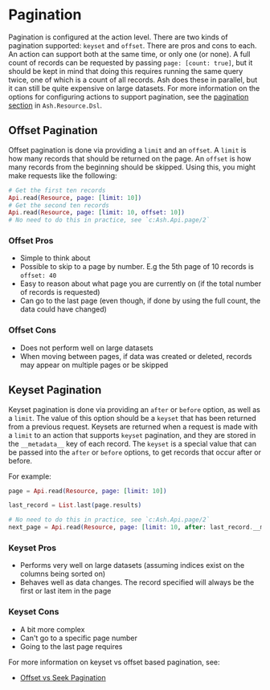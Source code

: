 # Pagination

Pagination is configured at the action level. There are two kinds of pagination supported: `keyset` and `offset`. There are
pros and cons to each. An action can support both at the same time, or only one (or none). A full count of records can be
requested by passing `page: [count: true]`, but it should be kept in mind that doing this requires running the same query
twice, one of which is a count of all records. Ash does these in parallel, but it can still be quite expensive on large
datasets. For more information on the options for configuring actions to support pagination, see the [pagination section](Ash.Resource.Dsl.html#module-pagination) in `Ash.Resource.Dsl`.

## Offset Pagination

Offset pagination is done via providing a `limit` and an `offset`. A `limit` is how many records that should be returned on the page.
An `offset` is how many records from the beginning should be skipped. Using this, you might make requests like the following:

```elixir
# Get the first ten records
Api.read(Resource, page: [limit: 10])
# Get the second ten records
Api.read(Resource, page: [limit: 10, offset: 10])
# No need to do this in practice, see `c:Ash.Api.page/2`
```

### Offset Pros

- Simple to think about
- Possible to skip to a page by number. E.g the 5th page of 10 records is `offset: 40`
- Easy to reason about what page you are currently on (if the total number of records is requested)
- Can go to the last page (even though, if done by using the full count, the data could have changed)

### Offset Cons

- Does not perform well on large datasets
- When moving between pages, if data was created or deleted, records may appear on multiple pages or be skipped

## Keyset Pagination

Keyset pagination is done via providing an `after` or `before` option, as well as a `limit`. The value of this option should be
a `keyset` that has been returned from a previous request. Keysets are returned when a request is made with a `limit` to an action
that supports `keyset` pagination, and they are stored in the `__metadata__` key of each record. The `keyset` is a special value that
can be passed into the `after` or `before` options, to get records that occur after or before.

For example:

```elixir
page = Api.read(Resource, page: [limit: 10])

last_record = List.last(page.results)

# No need to do this in practice, see `c:Ash.Api.page/2`
next_page = Api.read(Resource, page: [limit: 10, after: last_record.__metadata__.keyset])
```

### Keyset Pros

- Performs very well on large datasets (assuming indices exist on the columns being sorted on)
- Behaves well as data changes. The record specified will always be the first or last item in the page

### Keyset Cons

- A bit more complex
- Can't go to a specific page number
- Going to the last page requires

For more information on keyset vs offset based pagination, see:

- [Offset vs Seek Pagination](https://taylorbrazelton.com/posts/2019/03/offset-vs-seek-pagination/)
